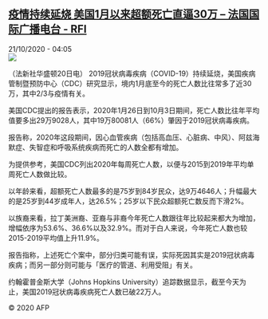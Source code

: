 <!--1603252479000-->
[疫情持续延烧 美国1月以来超额死亡直逼30万 – 法国国际广播电台 - RFI](http://www.rfi.fr//cn/contenu/20201021-%E7%96%AB%E6%83%85%E6%8C%81%E7%BB%AD%E5%BB%B6%E7%83%A7-%E7%BE%8E%E5%9B%BD1%E6%9C%88%E4%BB%A5%E6%9D%A5%E8%B6%85%E9%A2%9D%E6%AD%BB%E4%BA%A1%E7%9B%B4%E9%80%BC30%E4%B8%87)
------

<div>21/10/2020 - 04:05</div><img src="https://s.rfi.fr/media/display/e48199dc-1346-11eb-ad28-005056bf87d6/w:310/p:16x9/int0003b.201021100502.jpg"><div class="t-content__body u-clearfix"><p>（法新社华盛顿20日电）    2019冠状病毒疾病（COVID-19）持续延烧，美国疾病管制暨预防中心（CDC）研究显示，境内1月底至今的死亡人数比往常多了近30万，其中2/3与疫情有关。</p><p>美国CDC提出的报告表示，2020年1月26日到10月3日期间，死亡人数比往年平均值要多出29万9028人，其中19万80081人（66%）肇因于2019冠状病毒疾病。</p><p>报告称，2020年这段期间，因心血管疾病（包括高血压、心脏病、中风）、阿兹海默症、失智症和呼吸系统疾病而死亡的人数全都有增加。</p><p>为提供参考，美国CDC列出2020年每周死亡人数，以便与2015到2019年平均单周死亡人数做比较。</p><p>以年龄来看，超额死亡人数最多的是75岁到84岁民众，达9万4646人；升幅最大的是25岁到44岁成年人，达26.5%；25岁以下民众超额死亡数反而下滑2%。</p><p>以族裔来看，拉丁美洲裔、亚裔与非裔今年死亡人数跟往年比较起来都大为增加，增幅依序为53.6%、36.6%以及32.9%。而对于白人来说，今年死亡人数也较2015-2019平均值上升11.9%。</p><p>报告指称，上述死亡个案中，部分归类可能有误，实际死因其实是2019冠状病毒疾病；而另一部分则可能与「医疗的管道、利用受阻」有关。</p><p>约翰霍普金斯大学（Johns Hopkins University）追踪数据显示，截至今天为止，美国2019冠状病毒疾病死亡人数已破22万人。</p><p></p><p class="t-copyright">© 2020 AFP</p>        </div>
